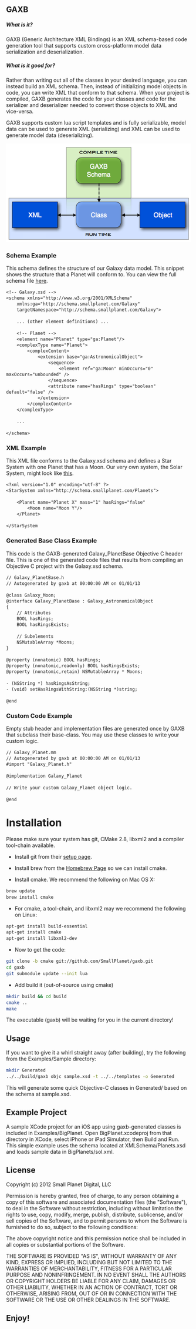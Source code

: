 ## GAXB

##### What is it?

GAXB (Generic Architecture XML Bindings) is an XML schema-based code generation tool that supports custom cross-platform model data serialization and deserialization.

##### What is it good for?
Rather than writing out all of the classes in your desired language, you can instead build an XML schema. Then, instead of initializing model objects in code, you can write XML that conform to that schema. When your project is compiled, GAXB generates the code for your classes and code for the serializer and deserializer needed to convert those objects to XML and vice-versa.

GAXB supports custom lua script templates and is fully serializable, model data can be used to generate XML (serializing) and XML can be used to generate model data (deserializing).

![Alt text](diagram.png)

### Schema Example
This schema defines the structure of our Galaxy data model.  This snippet shows the structure that a Planet will conform to. You can view the full schema file [here](galaxy_schema.md).
<pre><code>&lt;!-- Galaxy.xsd --&gt;
&lt;schema xmlns="http://www.w3.org/2001/XMLSchema"
    xmlns:ga="http://schema.smallplanet.com/Galaxy"
    targetNamespace="http://schema.smallplanet.com/Galaxy"&gt;
    
    ... (other element definitions) ...
    
    &lt;!-- Planet --&gt;
    &lt;element name="Planet" type="ga:Planet"/&gt;
    &lt;complexType name="Planet"&gt;
        &lt;complexContent&gt;
            &lt;extension base="ga:AstronomicalObject"&gt;
                &lt;sequence&gt;
                    &lt;element ref="ga:Moon" minOccurs="0" maxOccurs="unbounded" /&gt;
                &lt;/sequence&gt;
                &lt;attribute name="hasRings" type="boolean" default="false" /&gt;
            &lt;/extension&gt;
        &lt;/complexContent&gt;
    &lt;/complexType&gt;

	...
    
&lt;/schema&gt;
</code></pre>

### XML Example
This XML file conforms to the Galaxy.xsd schema and defines a Star System with one Planet that has a Moon. Our very own system, the Solar System, might look like [this](solar_system.md).
<pre><code>&lt;?xml version="1.0" encoding="utf-8" ?&gt;
&lt;StarSystem xmlns="http://schema.smallplanet.com/Planets"&gt;
    
    &lt;Planet name="Planet X" mass="1" hasRings="false"
        &lt;Moon name="Moon Y"/&gt;
    &lt;/Planet&gt;

&lt;/StarSystem
</code></pre>


### Generated Base Class Example
This code is the GAXB-generated Galaxy_PlanetBase Objective C header file. This is one of the generated code files that results from compiling an Objective C project with the Galaxy.xsd schema.
<pre><code>// Galaxy_PlanetBase.h
// Autogenerated by gaxb at 00:00:00 AM on 01/01/13

@class Galaxy_Moon;
@interface Galaxy_PlanetBase : Galaxy_AstronomicalObject
{	
    // Attributes
    BOOL hasRings;
    BOOL hasRingsExists;

    // Subelements
    NSMutableArray *Moons;
}

@property (nonatomic) BOOL hasRings;
@property (nonatomic,readonly) BOOL hasRingsExists;
@property (nonatomic,retain) NSMutableArray * Moons;

- (NSString *) hasRingsAsString;
- (void) setHasRingsWithString:(NSString *)string;

@end
</code></pre>

### Custom Code Example
Empty stub header and implementation files are generated once by GAXB that subclass their base-class.  You may use these classes to write your custom logic.
<pre><code>// Galaxy_Planet.mm
// Autogenerated by gaxb at 00:00:00 AM on 01/01/13
#import "Galaxy_Planet.h"

@implementation Galaxy_Planet

// Write your custom Galaxy_Planet object logic.

@end
</code></pre>

# Installation

Please make sure your system has git, CMake 2.8, libxml2 and a compiler tool-chain available.

- Install git from their <a href="https://help.github.com/articles/set-up-git">setup page</a>.

- Install brew from the <a href="http://mxcl.github.io/homebrew/">Homebrew Page</a> so we can install cmake.

- Install cmake. We recommend the following on Mac OS X:

```bash
brew update
brew install cmake
```

- For cmake, a tool-chain, and libxml2 may we recommend the following on Linux:

```bash
apt-get install build-essential
apt-get install cmake
apt-get install libxml2-dev
```

- Now to get the code:

```bash
git clone -b cmake git://github.com/SmallPlanet/gaxb.git
cd gaxb
git submodule update --init lua
```

- Add build it (out-of-source using cmake)

```bash
mkdir build && cd build
cmake ..
make
```

The executable (gaxb) will be waiting for you in the current directory!

## Usage

If you want to give it a whirl straight away (after building), try the following from the Examples/Sample directory:

```bash
mkdir Generated
../../build/gaxb objc sample.xsd -t ../../templates -o Generated
```

This will generate some quick Objective-C classes in Generated/ based on the schema at sample.xsd.

## Example Project

A sample XCode project for an iOS app using gaxb-generated classes is included in Examples/BigPlanet. Open BigPlanet.xcodeproj from that directory in XCode, select iPhone or iPad Simulator, then Build and Run. This simple example uses the schema located at XMLSchema/Planets.xsd and loads sample data in BigPlanets/sol.xml.  

## License

Copyright (c) 2012 Small Planet Digital, LLC

Permission is hereby granted, free of charge, to any person obtaining a copy of this software and associated documentation files (the "Software"), to deal in the Software without restriction, including without limitation the rights to use, copy, modify, merge, publish, distribute, sublicense, and/or sell copies of the Software, and to permit persons to whom the Software is furnished to do so, subject to the following conditions:

The above copyright notice and this permission notice shall be included in all copies or substantial portions of the Software.

THE SOFTWARE IS PROVIDED "AS IS", WITHOUT WARRANTY OF ANY KIND, EXPRESS OR IMPLIED, INCLUDING BUT NOT LIMITED TO THE WARRANTIES OF MERCHANTABILITY, FITNESS FOR A PARTICULAR PURPOSE AND NONINFRINGEMENT. IN NO EVENT SHALL THE AUTHORS OR COPYRIGHT HOLDERS BE LIABLE FOR ANY CLAIM, DAMAGES OR OTHER LIABILITY, WHETHER IN AN ACTION OF CONTRACT, TORT OR OTHERWISE, ARISING FROM, OUT OF OR IN CONNECTION WITH THE SOFTWARE OR THE USE OR OTHER DEALINGS IN THE SOFTWARE.

## Enjoy!
